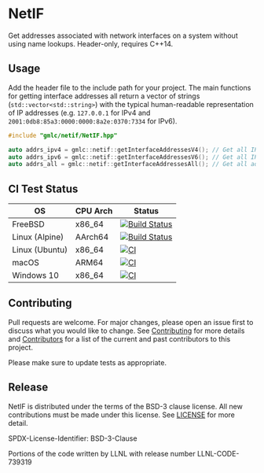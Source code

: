 # NetIF

Get addresses associated with network interfaces on a system without using name lookups. Header-only, requires C++14.

## Usage

Add the header file to the include path for your project. The main functions for getting interface addresses all return a vector of strings (`std::vector<std::string>`) with the typical human-readable representation of IP addresses (e.g. `127.0.0.1` for IPv4 and `2001:0db8:85a3:0000:0000:8a2e:0370:7334` for IPv6).

```cpp
#include "gmlc/netif/NetIF.hpp"

auto addrs_ipv4 = gmlc::netif::getInterfaceAddressesV4(); // Get all IPv4 addresses
auto addrs_ipv6 = gmlc::netif::getInterfaceAddressesV6(); // Get all IPv6 addresses
auto addrs_all = gmlc::netif::getInterfaceAddressesAll(); // Get all addresses (IPv4 and IPv6)
```

## CI Test Status

| OS             | CPU Arch | Status                                                                                                                                          |
| -------------- | -------- | ----------------------------------------------------------------------------------------------------------------------------------------------- |
| FreeBSD        | x86_64   | [![Build Status](http://api.cirrus-ci.com/github/GMLC-TDC/netif.svg?task=freebsd)](https://cirrus-ci.com/github/GMLC-TDC/netif)                 |
| Linux (Alpine) | AArch64  | [![Build Status](http://api.cirrus-ci.com/github/GMLC-TDC/netif.svg?task=arm64)](https://cirrus-ci.com/github/GMLC-TDC/netif)                   |
| Linux (Ubuntu) | x86_64   | [![CI](https://github.com/GMLC-TDC/netif/actions/workflows/build.yml/badge.svg)](https://github.com/GMLC-TDC/netif/actions/workflows/build.yml) |
| macOS          | ARM64    | [![CI](https://github.com/GMLC-TDC/netif/actions/workflows/build.yml/badge.svg)](https://github.com/GMLC-TDC/netif/actions/workflows/build.yml) |
| Windows 10     | x86_64   | [![CI](https://github.com/GMLC-TDC/netif/actions/workflows/build.yml/badge.svg)](https://github.com/GMLC-TDC/netif/actions/workflows/build.yml) |

## Contributing

Pull requests are welcome. For major changes, please open an issue first to discuss what you would like to change. See [Contributing](CONTRIBUTING) for more details and [Contributors](CONTRIBUTORS) for a list of the current and past contributors to this project.

Please make sure to update tests as appropriate.

## Release

NetIF is distributed under the terms of the BSD-3 clause license. All new
contributions must be made under this license. See [LICENSE](LICENSE) for more detail.

SPDX-License-Identifier: BSD-3-Clause

Portions of the code written by LLNL with release number LLNL-CODE-739319
